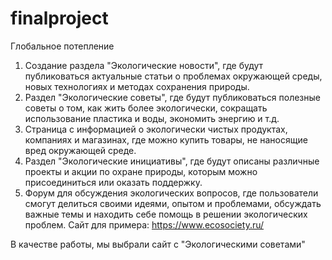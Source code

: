 # finalproject
Глобальное потепление

1. Создание раздела "Экологические новости", где будут публиковаться актуальные статьи о проблемах окружающей среды, новых технологиях и методах сохранения природы.
2. Раздел "Экологические советы", где будут публиковаться полезные советы о том, как жить более экологически, сокращать использование пластика и воды, экономить энергию и т.д.
3. Страница с информацией о экологически чистых продуктах, компаниях и магазинах, где можно купить товары, не наносящие вред окружающей среде.
4. Раздел "Экологические инициативы", где будут описаны различные проекты и акции по охране природы, которым можно присоединиться или оказать поддержку.
5. Форум для обсуждения экологических вопросов, где пользователи смогут делиться своими идеями, опытом и проблемами, обсуждать важные темы и находить себе помощь в решении экологических проблем.
Сайт для примера:
https://www.ecosociety.ru/

В качестве работы, мы выбрали сайт с "Экологическими советами"
